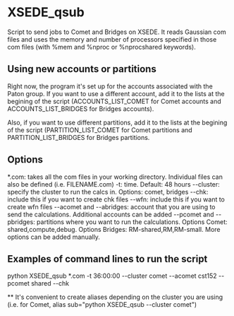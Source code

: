 # XSEDE_qsub
Script to send jobs to Comet and Bridges on XSEDE. It reads Gaussian com files and uses the memory and number of processors specified in those com files (with %mem and %nproc or %nprocshared keywords).

## Using new accounts or partitions
Right now, the program it's set up for the accounts associated with the Paton group. If you want to use a different account, add it to the lists at the begining of the script (ACCOUNTS_LIST_COMET for Comet accounts and ACCOUNTS_LIST_BRIDGES for Bridges accounts).

Also, if you want to use different partitions, add it to the lists at the begining of the script (PARTITION_LIST_COMET for Comet partitions and PARTITION_LIST_BRIDGES for Bridges partitions.

## Options
\*.com: takes all the com files in your working directory. Individual files can also be defined (i.e. FILENAME.com) 
-t: time. Default: 48 hours
--cluster: specify the cluster to run the calcs in. Options: comet, bridges
--chk: include this if you want to create chk files
--wfn: include this if you want to create wfn files
--acomet and --abridges: account that you are using to send the calculations. Additional accounts can be added
--pcomet and --pbridges: partitions where you want to run the calculations. Options Comet: shared,compute,debug. Options Bridges: RM-shared,RM,RM-small. More options can be added manually.

## Examples of command lines to run the script
python XSEDE_qsub \*.com -t 36:00:00 --cluster comet --acomet cst152 --pcomet shared --chk

\** It's convenient to create aliases depending on the cluster you are using (i.e. for Comet, alias sub="python XSEDE_qsub --cluster comet")
